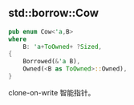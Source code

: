 ## std::borrow::Cow

```rust
pub enum Cow<'a,B>
where 
	B: 'a+ToOwned+ ?Sized,
{
    Borrowed(&'a B),
    Owned(<B as ToOwned>::Owned),
}
```

clone-on-write 智能指针。

